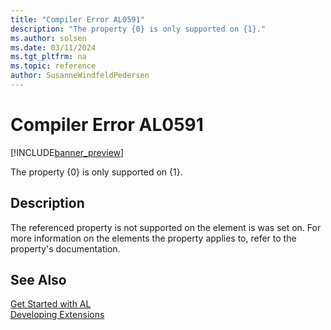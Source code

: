 ```yaml
---
title: "Compiler Error AL0591"
description: "The property {0} is only supported on {1}."
ms.author: solsen
ms.date: 03/11/2024
ms.tgt_pltfrm: na
ms.topic: reference
author: SusanneWindfeldPedersen
---
```

[//]: # (START>DO_NOT_EDIT)
[//]: # (IMPORTANT:Do not edit any of the content between here and the END>DO_NOT_EDIT.)
[//]: # (Any modifications should be made in the .xml files in the ModernDev repo.)
# Compiler Error AL0591

[!INCLUDE[banner_preview](../includes/banner_preview.md)]

The property {0} is only supported on {1}.


## Description
The referenced property is not supported on the element is was set on. For more information on the elements the property applies to, refer to the property's documentation.  

[//]: # (IMPORTANT: END>DO_NOT_EDIT)
## See Also  
[Get Started with AL](../devenv-get-started.md)  
[Developing Extensions](../devenv-dev-overview.md)  